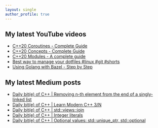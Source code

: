 ```yaml
---
layout: single
author_profile: true
---
```


## My latest YouTube videos

<ul>
<!--START_SECTION:youtube-->
<li><a href="https://www.youtube.com/watch?v=w-dmOHhBX9o">C++20 Coroutines - Complete Guide</a></li>
<li><a href="https://www.youtube.com/watch?v=1So7onMFxJM">C++20 Concepts  - Complete Guide</a></li>
<li><a href="https://www.youtube.com/watch?v=WRCwciJ5MTE">C++20 Modules - A complete guide</a></li>
<li><a href="https://www.youtube.com/watch?v=LHrB4TcU1JM">Best way to manage your dotfiles #linux #git #shorts</a></li>
<li><a href="https://www.youtube.com/watch?v=mXLrk0ipwz4">Using Golang with Bazel - Step by Step</a></li>
<!--END_SECTION:youtube-->
</ul>

## My latest Medium posts

<ul>
<!--START_SECTION:medium-->
<li><a href="https://medium.com/@simontoth/daily-bit-e-of-c-removing-n-th-element-from-the-end-of-a-singly-linked-list-c2ca01f8c49b?source=rss-1e1de1006a93------2">Daily bit(e) of C++ | Removing n-th element from the end of a singly-linked list</a></li>
<li><a href="https://medium.com/@simontoth/daily-bit-e-of-c-learn-modern-c-3-n-fb2fa2340c0c?source=rss-1e1de1006a93------2">Daily bit(e) of C++ | Learn Modern C++ 3/N</a></li>
<li><a href="https://medium.com/@simontoth/daily-bit-e-of-c-std-views-join-717ba51c237c?source=rss-1e1de1006a93------2">Daily bit(e) of C++ | std::views::join</a></li>
<li><a href="https://medium.com/@simontoth/daily-bit-e-of-c-integer-literals-d4e3d41d3176?source=rss-1e1de1006a93------2">Daily bit(e) of C++ | Integer literals</a></li>
<li><a href="https://medium.com/@simontoth/daily-bit-e-of-c-optional-values-std-unique-ptr-std-optional-6b1cd1516131?source=rss-1e1de1006a93------2">Daily bit(e) of C++ | Optional values: std::unique_ptr, std::optional</a></li>
<!--END_SECTION:medium-->
</ul>